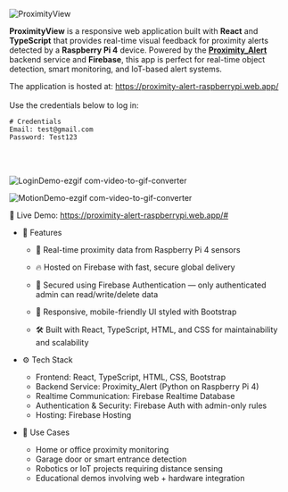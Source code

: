 
![ProximityView](https://github.com/user-attachments/assets/927a973e-699d-48be-a62b-4cb1d482cae6)

**ProximityView** is a responsive web application built with **React** and **TypeScript** that provides real-time visual feedback for proximity alerts detected by a **Raspberry Pi 4** device. Powered by the [**Proximity_Alert**](https://github.com/CSharpTeoMan911/Proximity_Alert) backend service and **Firebase**, this app is perfect for real-time object detection, smart monitoring, and IoT-based alert systems. 

The application is hosted at: https://proximity-alert-raspberrypi.web.app/
<br/>
<br/>
Use the credentials below to log in:
```
# Credentials
Email: test@gmail.com
Password: Test123
```

<br/>
<br/>

![LoginDemo-ezgif com-video-to-gif-converter](https://github.com/user-attachments/assets/8cbe735f-260f-4bcc-96b4-ae2e8d84604f)

![MotionDemo-ezgif com-video-to-gif-converter](https://github.com/user-attachments/assets/eab4b96d-a10b-487c-adb0-5fe6a159be49)


🔗 Live Demo: https://proximity-alert-raspberrypi.web.app/#



* 🔧 Features
  * 📡 Real-time proximity data from Raspberry Pi 4 sensors

  * 🔥 Hosted on Firebase with fast, secure global delivery

  * 🔐 Secured using Firebase Authentication — only authenticated admin can read/write/delete data

  * 📱 Responsive, mobile-friendly UI styled with Bootstrap

  * 🛠️ Built with React, TypeScript, HTML, and CSS for maintainability and scalability

* ⚙️ Tech Stack
  * Frontend: React, TypeScript, HTML, CSS, Bootstrap
  * Backend Service: Proximity_Alert (Python on Raspberry Pi 4)
  * Realtime Communication: Firebase Realtime Database
  * Authentication & Security: Firebase Auth with admin-only rules
  * Hosting: Firebase Hosting

* 🎯 Use Cases
  * Home or office proximity monitoring
  * Garage door or smart entrance detection
  * Robotics or IoT projects requiring distance sensing
  * Educational demos involving web + hardware integration
